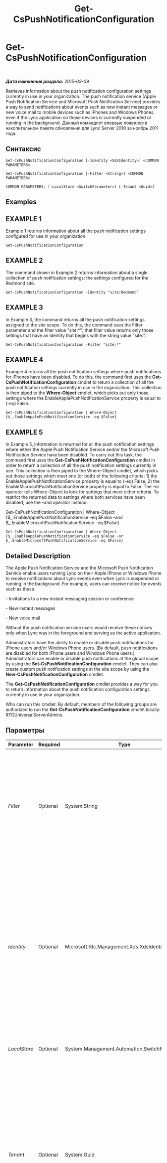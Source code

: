 ﻿---
title: Get-CsPushNotificationConfiguration
TOCTitle: Get-CsPushNotificationConfiguration
ms:assetid: ec2c17e5-ac4d-4d21-995a-642c5cf5c7bc
ms:mtpsurl: https://technet.microsoft.com/ru-ru/library/Hh690049(v=OCS.15)
ms:contentKeyID: 49311566
ms.date: 05/19/2016
mtps_version: v=OCS.15
ms.translationtype: HT
---

# Get-CsPushNotificationConfiguration

 

_**Дата изменения раздела:** 2015-03-09_

Retrieves information about the push notification configuration settings currently in use in your organization. The push notification service (Apple Push Notification Service and Microsoft Push Notification Service) provides a way to send notifications about events such as new instant messages or new voice mail to mobile devices such as iPhones and Windows Phones, even if the Lync application on those devices is currently suspended or running in the background. Данный командлет впервые появился в накопительном пакете обновления для Lync Server 2010 за ноябрь 2011 года.

## Синтаксис

    Get-CsPushNotificationConfiguration [-Identity <XdsIdentity>] <COMMON PARAMETERS>

    Get-CsPushNotificationConfiguration [-Filter <String>] <COMMON PARAMETERS>

    COMMON PARAMETERS: [-LocalStore <SwitchParameter>] [-Tenant <Guid>]

## Examples

## EXAMPLE 1

Example 1 returns information about all the push notification settings configured for use in your organization.

    Get-CsPushNotificationConfiguration

## EXAMPLE 2

The command shown in Example 2 returns information about a single collection of push notification settings: the settings configured for the Redmond site.

    Get-CsPushNotificationConfiguration -Identity "site:Redmond"

## EXAMPLE 3

In Example 3, the command returns all the push notification settings assigned to the site scope. To do this, the command uses the Filter parameter and the filter value "site:\*"; that filter value returns only those settings that have an Identity that begins with the string value "site:".

    Get-CsPushNotificationConfiguration -Filter "site:*"

## EXAMPLE 4

Example 4 returns all the push notification settings where push notifications for iPhones have been disabled. To do this, the command first uses the **Get-CsPushNotificationConfiguration** cmdlet to return a collection of all the push notification settings currently in use in the organization. This collection is then piped to the **Where-Object** cmdlet, which picks out only those settings where the EnableApplePushNotificationService property is equal to (-eq) False.

    Get-CsPushNotificationConfiguration | Where-Object {$_.EnableApplePushNotificationService -eq $False}

## EXAMPLE 5

In Example 5, information is returned for all the push notification settings where either the Apple Push Notification Service and/or the Microsoft Push Notification Service have been disabled. To carry out this task, the command first uses the **Get-CsPushNotificationConfiguration** cmdlet in order to return a collection of all the push notification settings currently in use. This collection is then piped to the Where-Object cmdlet, which picks out those settings which meet one (or both) of the following criteria: 1) the EnableApplePushNotificationService property is equal to (-eq) False; 2) the EnableMicrosoftPushNotificationService property is equal to False. The –or operator tells Where-Object to look for settings that meet either criteria. To restrict the returned data to settings where both services have been disabled, use the –and operator instead:

Get-CsPushNotificationConfiguration | Where-Object {$\_.EnableApplePushNotificationService –eq $False –and $\_.EnableMicrosoftPushNotificationService –eq $False}

    Get-CsPushNotificationConfiguration | Where-Object {$_.EnableApplePushNotificationService -eq $False -or $_.EnableMicrosoftPushNotificationService -eq $False}

## Detailed Description

The Apple Push Notification Service and the Microsoft Push Notification Service enable users running Lync on their Apple iPhone or Windows Phone to receive notifications about Lync events even when Lync is suspended or running in the background. For example, users can receive notice for events such as these:

\- Invitations to a new instant messaging session or conference

\- New instant messages

\- New voice mail

Without the push notification service users would receive these notices only when Lync was in the foreground and serving as the active application.

Administrators have the ability to enable or disable push notifications for iPhone users and/or Windows Phone users. (By default, push notifications are disabled for both iPhone users and Windows Phone users.) Administrators can enable or disable push notifications at the global scope by using the **Set-CsPushNotificationConfiguration** cmdlet. They can also create custom push notification settings at the site scope by using the **New-CsPushNotificationConfiguration** cmdlet.

The **Get-CsPushNotificationConfiguration** cmdlet provides a way for you to return information about the push notification configuration settings currently in use in your organization.

Who can run this cmdlet: By default, members of the following groups are authorized to run the **Get-CsPushNotificationConfiguration** cmdlet locally: RTCUniversalServerAdmins.

## Параметры


<table>
<colgroup>
<col style="width: 25%" />
<col style="width: 25%" />
<col style="width: 25%" />
<col style="width: 25%" />
</colgroup>
<thead>
<tr class="header">
<th>Parameter</th>
<th>Required</th>
<th>Type</th>
<th>Description</th>
</tr>
</thead>
<tbody>
<tr class="odd">
<td><p><em>Filter</em></p></td>
<td><p>Optional</p></td>
<td><p>System.String</p></td>
<td><p>Enables you to use wildcard characters in order to return a collection (or collections) of push notification configuration settings. To return a collection of all the settings configured at the site scope, use this syntax:</p>
<p>-Filter site:*</p>
<p>To return a collection of all the settings that have the string value &quot;Canada&quot; somewhere in their Identity (the only property you can filter on) use this syntax:</p>
<p>-Filter &quot;*Canada*&quot;</p></td>
</tr>
<tr class="even">
<td><p><em>Identity</em></p></td>
<td><p>Optional</p></td>
<td><p>Microsoft.Rtc.Management.Xds.XdsIdentity</p></td>
<td><p>Indicates the unique identifier for the collection of push notification settings you want to return. To refer to the global settings use this syntax:</p>
<p>-Identity global</p>
<p>To refer to a collection configured at the site scope, use syntax similar to this:</p>
<p>-Identity site:Redmond</p>
<p>Note that you cannot use wildcards when specifying an Identity. If you need to use wildcards, then include the Filter parameter instead.</p>
<p>If this parameter is not specified, then the <strong>Get-CsPushNotificationConfiguration</strong> cmdlet returns a collection of all the push notification configuration settings in use in the organization.</p></td>
</tr>
<tr class="odd">
<td><p><em>LocalStore</em></p></td>
<td><p>Optional</p></td>
<td><p>System.Management.Automation.SwitchParameter</p></td>
<td><p>Retrieves the push notification configuration data from the local replica of the управления rather than from the управления itself.</p></td>
</tr>
<tr class="even">
<td><p><em>Tenant</em></p></td>
<td><p>Optional</p></td>
<td><p>System.Guid</p></td>
<td><p>Globally unique identifier (GUID) of the Office 365 tenant account whose push notification configuration settings are to be modified. For example:</p>
<p>–Tenant &quot;38aad667-af54-4397-aaa7-e94c79ec2308&quot;</p>
<p>You can return the tenant ID for each of your tenants by running this command:</p>
<p>Get-CsTenant | Select-Object DisplayName, TenantID</p>
<p>If you are using a remote session of Windows PowerShell and are connected only to Skype для бизнеса Online you do not have to include the Tenant parameter. Instead, the tenant ID will automatically be filled in for you based on your connection information. The Tenant parameter is primarily for use in a hybrid deployment.</p></td>
</tr>
</tbody>
</table>


## Input Types

The **Get-CsPushNotificationConfiguration** cmdlet does not accept pipelined input.

## Return Types

The **Get-CsPushNotificationConfiguration** cmdlet returns instances of the Microsoft.Rtc.Management.WriteableConfig.Settings.PushNotificationConfiguration.PushNotificationConfiguration object.


